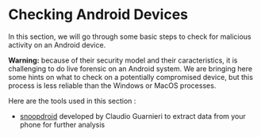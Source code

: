 # Checking Android Devices

In this section, we will go through some basic steps to check for malicious activity on an Android device.

**Warning:** because of their security model and their caracteristics, it is challenging to do live forensic on an Android system. We are bringing here some hints on what to check on a potentially compromised device, but this process is less reliable than the Windows or MacOS processes.

Here are the tools used in this section :
* [snoopdroid](https://github.com/botherder/snoopdroid) developed by Claudio Guarnieri to extract data from your phone for further analysis
